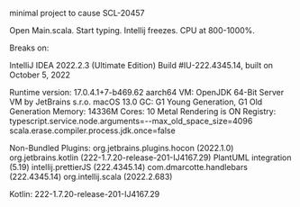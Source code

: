 minimal project to cause SCL-20457

Open Main.scala.
Start typing.
Intellij freezes.
CPU at 800-1000%.

Breaks on:

IntelliJ IDEA 2022.2.3 (Ultimate Edition)
Build #IU-222.4345.14, built on October 5, 2022

Runtime version: 17.0.4.1+7-b469.62 aarch64
VM: OpenJDK 64-Bit Server VM by JetBrains s.r.o.
macOS 13.0
GC: G1 Young Generation, G1 Old Generation
Memory: 14336M
Cores: 10
Metal Rendering is ON
Registry:
    typescript.service.node.arguments=--max_old_space_size=4096
    scala.erase.compiler.process.jdk.once=false

Non-Bundled Plugins:
    org.jetbrains.plugins.hocon (2022.1.0)
    org.jetbrains.kotlin (222-1.7.20-release-201-IJ4167.29)
    PlantUML integration (5.19)
    intellij.prettierJS (222.4345.14)
    com.dmarcotte.handlebars (222.4345.14)
    org.intellij.scala (2022.2.683)

Kotlin: 222-1.7.20-release-201-IJ4167.29